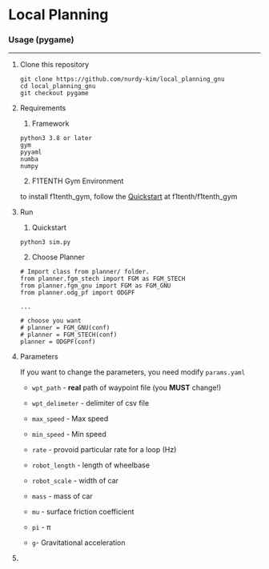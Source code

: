 # Local Planning



### Usage (pygame)
---

1. Clone this repository

    ```
    git clone https://github.com/nurdy-kim/local_planning_gnu
    cd local_planning_gnu
    git checkout pygame
    ```


2. Requirements

    1. Framework
    ```
    python3 3.8 or later
    gym
    pyyaml
    numba
    numpy
    ```

   2. F1TENTH Gym Environment
    
    to install f1tenth_gym, follow the [Quickstart](https://github.com/f1tenth/f1tenth_gym) at f1tenth/f1tenth_gym


3. Run
    1. Quickstart
    ```
    python3 sim.py
    ```
    2. Choose Planner
    ```
    # Import class from planner/ folder.
    from planner.fgm_stech import FGM as FGM_STECH
    from planner.fgm_gnu import FGM as FGM_GNU
    from planner.odg_pf import ODGPF
    
    ...
    
    # choose you want 
    # planner = FGM_GNU(conf)
    # planner = FGM_STECH(conf)
    planner = ODGPF(conf)
    ```


4. Parameters
 
   If you want to change the parameters, you need modify `params.yaml`

    - `wpt_path` - **real** path of waypoint file (you **MUST** change!)
    - `wpt_delimeter` - delimiter of csv file
    - `max_speed` - Max speed 
    - `min_speed` - Min speed
    - `rate` - provoid particular rate for a loop (Hz)
    - `robot_length` - length of wheelbase
    
    - `robot_scale` - width of car
    - `mass` - mass of car
    - `mu` - surface friction coefficient
    - `pi` - π
    - `g`- Gravitational acceleration 
    
5. 
